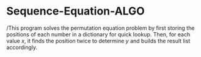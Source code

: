 # Sequence-Equation-ALGO

/This program solves the permutation equation problem by first storing the positions of each number in a dictionary for quick lookup. Then, for each value $x$, it finds the position twice to determine $y$ and builds the result list accordingly.
